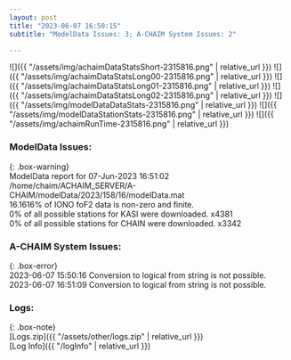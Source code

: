 ```yaml
---
layout: post
title: "2023-06-07 16:50:15"
subtitle: "ModelData Issues: 3; A-CHAIM System Issues: 2"

---
```


![]({{ "/assets/img/achaimDataStatsShort-2315816.png" | relative_url }})
![]({{ "/assets/img/achaimDataStatsLong00-2315816.png" | relative_url }})
![]({{ "/assets/img/achaimDataStatsLong01-2315816.png" | relative_url }})
![]({{ "/assets/img/achaimDataStatsLong02-2315816.png" | relative_url }})
![]({{ "/assets/img/modelDataDataStats-2315816.png" | relative_url }})
![]({{ "/assets/img/modelDataStationStats-2315816.png" | relative_url }})
![]({{ "/assets/img/achaimRunTime-2315816.png" | relative_url }})


### ModelData Issues:  
  
{: .box-warning}  
 ModelData report for 07-Jun-2023 16:51:02   
 /home/chaim/ACHAIM_SERVER/A-CHAIM/modelData/2023/158/16/modelData.mat   
 16.1616% of IONO foF2 data is non-zero and finite.   
 0% of all possible stations for KASI were downloaded. x4381   
 0% of all possible stations for CHAIN were downloaded. x3342   
  
### A-CHAIM System Issues:  
  
{: .box-error}  
2023-06-07 15:50:16 Conversion to logical from string is not possible.  
2023-06-07 16:51:09 Conversion to logical from string is not possible.  

### Logs:  
  
{: .box-note}  
[Logs.zip]({{ "/assets/other/logs.zip" | relative_url }})  
[Log Info]({{ "/logInfo" | relative_url }})  
